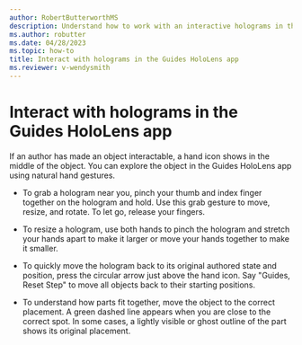 ```yaml
---
author: RobertButterworthMS
description: Understand how to work with an interactive holograms in the Dynamics 365 Guides HoloLens app
ms.author: robutter
ms.date: 04/28/2023
ms.topic: how-to
title: Interact with holograms in the Guides HoloLens app
ms.reviewer: v-wendysmith
---
```


# Interact with holograms in the Guides HoloLens app

If an author has made an object interactable, a hand icon shows in the middle of the object. You can explore the object in the Guides HoloLens app using natural hand gestures.

- To grab a hologram near you, pinch your thumb and index finger together on the hologram and hold. Use this grab gesture to move, resize, and rotate. To let go, release your fingers.

- To resize a hologram, use both hands to pinch the hologram and stretch your hands apart to make it larger or move your hands together to make it smaller.

- To quickly move the hologram back to its original authored state and position, press the circular arrow just above the hand icon. Say "Guides, Reset Step" to move all objects back to their starting positions.

- To understand how parts fit together, move the object to the correct placement. A green dashed line appears when you are close to the correct spot. In some cases, a lightly visible or ghost outline of the part shows its original placement.